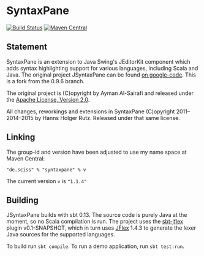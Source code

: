 # SyntaxPane

[![Build Status](https://travis-ci.org/Sciss/SyntaxPane.svg?branch=master)](https://travis-ci.org/Sciss/SyntaxPane)
[![Maven Central](https://maven-badges.herokuapp.com/maven-central/de.sciss/syntaxpane/badge.svg)](https://maven-badges.herokuapp.com/maven-central/de.sciss/syntaxpane)

## Statement

SyntaxPane is an extension to Java Swing's JEditorKit component which adds syntax highlighting support for various languages, including Scala and Java. The original project JSyntaxPane can be found [on google-code](http://code.google.com/p/jsyntaxpane/). This is a fork from the 0.9.6 branch.

The original project is (C)opyright by Ayman Al-Sairafi and released under the [Apache License, Version 2.0](http://github.com/Sciss/JSyntaxPane/blob/master/licenses/JSyntaxPane-License.txt).

All changes, reworkings and extensions in SyntaxPane (C)opyright 2011&ndash;2014&ndash;2015 by Hanns Holger Rutz. Released under that same license.

## Linking 

The group-id and version have been adjusted to use my name space at Maven Central:

    "de.sciss" % "syntaxpane" % v

The current version `v` is `"1.1.4"`

## Building

JSyntaxPane builds with sbt 0.13. The source code is purely Java at the moment, so no Scala compilation is run. The project uses the [sbt-jflex](https://github.com/sbt/sbt-jflex) plugin v0.1-SNAPSHOT, which in turn uses [JFlex](http://jflex.de/) 1.4.3 to generate the lexer Java sources for the supported languages.

To build run `sbt compile`. To run a demo application, run `sbt test:run`.

